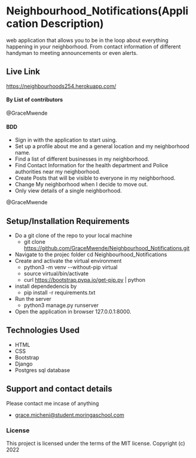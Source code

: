 # Neighbourhood_Notifications(Application Description)
web application that allows you to be in the loop about everything happening in your neighborhood. From contact information of different handyman to meeting announcements or even alerts.

## Live Link
https://neighbourhoods254.herokuapp.com/

#### By **List of contributors**

@GraceMwende

#### BDD

- Sign in with the application to start using.
- Set up a profile about me and a general location and my neighborhood name.
- Find a list of different businesses in my neighborhood.
- Find Contact Information for the health department and Police authorities near my neighborhood.
- Create Posts that will be visible to everyone in my neighborhood.
- Change My neighborhood when I decide to move out.
- Only view details of a single neighborhood.

@GraceMwende

## Setup/Installation Requirements

- Do a git clone of the repo to your local machine
    - git clone https://github.com/GraceMwende/Neighbourhood_Notifications.git
- Navigate to the projec folder
  cd Neighbourhood_Notifications
- Create and activate the virtual environment
    - python3 -m venv --without-pip virtual
    - source virtual/bin/activate
    - curl https://bootstrap.pypa.io/get-pip.py | python
- install dependedencis by 
    - pip install -r requirements.txt
- Run the server
    - python3 manage.py runserver
- Open the application in browser 127.0.0.1:8000.


## Technologies Used

- HTML
- CSS
- Bootstrap
- Django
- Postgres sql database

## Support and contact details

Please contact me incase of anything
 - grace.micheni@student.moringaschool.com
### License

This project is licensed under the terms of the MIT license.
Copyright (c) 2022